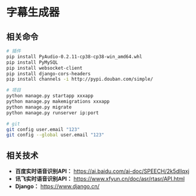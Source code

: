 # 字幕生成器

## 相关命令
```bash
# 插件
pip install PyAudio-0.2.11-cp38-cp38-win_amd64.whl
pip install PyMySQL
pip install websocket-client
pip install django-cors-headers
pip install channels -i http://pypi.douban.com/simple/

# 项目
python manage.py startapp xxxapp
python manage.py makemigrations xxxapp
python manage.py migrate
python manage.py runserver ip:port

# git
git config user.email "123"
git config --global user.email "123"
```

## 相关技术
- **百度实时语音识别API：** https://ai.baidu.com/ai-doc/SPEECH/2k5dllqxj
- **讯飞实时语音识别API：** https://www.xfyun.cn/doc/asr/rtasr/API.html
- **Django：** https://www.django.cn/